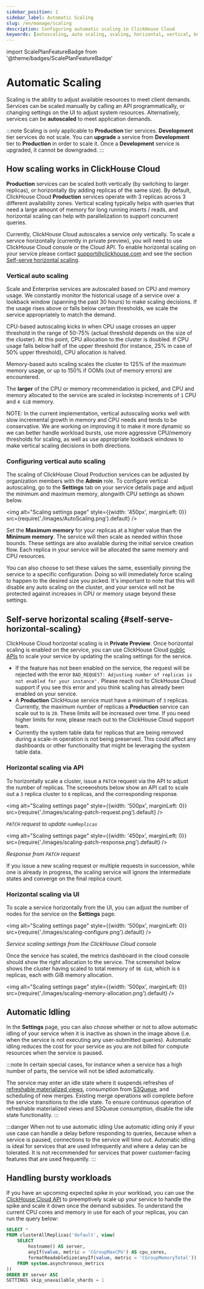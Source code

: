 ```yaml
---
sidebar_position: 1
sidebar_label: Automatic Scaling
slug: /en/manage/scaling
description: Configuring automatic scaling in ClickHouse Cloud
keywords: [autoscaling, auto scaling, scaling, horizontal, vertical, bursts]
---
```


import ScalePlanFeatureBadge from '@theme/badges/ScalePlanFeatureBadge'

# Automatic Scaling

Scaling is the ability to adjust available resources to meet client demands. Services can be scaled manually by calling an API programmatically, or changing settings on the UI to adjust system resources. Alternatively, services can be **autoscaled** to meet application demands.

:::note
Scaling is only applicable to **Production** tier services. **Development** tier services do not scale. You can **upgrade** a service from **Development** tier to **Production** in order to scale it. Once a **Development** service is upgraded, it cannot be downgraded.
:::

## How scaling works in ClickHouse Cloud
**Production** services can be scaled both vertically (by switching to larger replicas), or horizontally (by adding replicas of the same size). By default, ClickHouse Cloud **Production** services operate with 3 replicas across 3 different availability zones. Vertical scaling typically helps with queries that need a large amount of memory for long running inserts / reads, and horizontal scaling can help with parallelization to support concurrent queries.

Currently, ClickHouse Cloud autoscales a service only vertically. To scale a service horizontally (currently in private preview), you will need to use ClickHouse Cloud console or the Cloud API. To enable horizontal scaling on your service please contact support@clickhouse.com and see the section [Self-serve horizontal scaling](#self-serve-horizontal-scaling).

### Vertical auto scaling

<ScalePlanFeatureBadge feature="Automatic vertical scaling"/>

Scale and Enterprise services are autoscaled based on CPU and memory usage. We constantly monitor the historical usage of a service over a lookback window (spanning the past 30 hours) to make scaling decisions. If the usage rises above or falls below certain thresholds, we scale the service appropriately to match the demand. 

CPU-based autoscaling kicks in when CPU usage crosses an upper threshold in the range of 50-75% (actual threshold depends on the size of the cluster). At this point, CPU allocation to the cluster is doubled. If CPU usage falls below half of the upper threshold (for instance, 25% in case of 50% upper threshold), CPU allocation is halved.

Memory-based auto scaling scales the cluster to 125% of the maximum memory usage, or up to 150% if OOMs (out of memory errors) are encountered.

The **larger** of the CPU or memory recommendation is picked, and CPU and memory allocated to the service are scaled in lockstep increments of `1` CPU and `4 GiB` memory.

NOTE: In the current implementation, vertical autoscaling works well with slow incremental growth in memory and CPU needs and tends to be conservative. We are working on improving it to make it more dynamic so we can better handle workload bursts, use more aggressive CPU/memory thresholds for scaling, as well as use appropriate lookback windows to make vertical scaling decisions in both directions.

### Configuring vertical auto scaling

The scaling of ClickHouse Cloud Production services can be adjusted by organization members with the **Admin** role.  To configure vertical autoscaling, go to the **Settings** tab on your service details page and adjust the minimum and maximum memory, alongwith CPU settings as shown below.

<img alt="Scaling settings page" style={{width: '450px', marginLeft: 0}} src={require('./images/AutoScaling.png').default} />

Set the **Maximum memory** for your replicas at a higher value than the **Minimum memory**. The service will then scale as needed within those bounds. These settings are also available during the initial service creation flow. Each replica in your service will be allocated the same memory and CPU resources.

You can also choose to set these values the same, essentially pinning the service to a specific configuration. Doing so will immediately force scaling to happen to the desired size you picked. It's important to note that this will disable any auto scaling on the cluster, and your service will not be protected against increases in CPU or memory usage beyond these settings.

## Self-serve horizontal scaling {#self-serve-horizontal-scaling}

<ScalePlanFeatureBadge feature="Self-serve horizontal scaling"/>

ClickHouse Cloud horizontal scaling is in **Private Preview**. Once horizontal scaling is enabled on the service, you can use ClickHouse Cloud [public APIs](https://clickhouse.com/docs/en/cloud/manage/api/swagger#/paths/~1v1~1organizations~1:organizationId~1services~1:serviceId~1scaling/patch) to scale your service by updating the scaling settings for the service.

- If the feature has not been enabled on the service, the request will be rejected with the error `BAD_REQUEST: Adjusting number of replicas is not enabled for your instance".` Please reach out to ClickHouse Cloud support if you see this error and you think scaling has already been enabled on your service.
- A **Production** ClickHouse service must have a minimum of `3` replicas. Currently, the maximum number of replicas a **Production** service can scale out to is `20`. These limits will be increased over time. If you need higher limits for now, please reach out to the ClickHouse Cloud support team.
- Currently the system table data for replicas that are being removed during a scale-in operation is not being preserved. This could affect any dashboards or other functionality that might be leveraging the system table data.

### Horizontal scaling via API

To horizontally scale a cluster, issue a `PATCH` request via the API to adjust the number of replicas. The screenshots below show an API call to scale out a `3` replica cluster to `6` replicas, and the corresponding response. 

<img alt="Scaling settings page"
    style={{width: '500px', marginLeft: 0}}
    src={require('./images/scaling-patch-request.png').default} />

*`PATCH` request to update `numReplicas`*

<img alt="Scaling settings page"
    style={{width: '450px', marginLeft: 0}}
    src={require('./images/scaling-patch-response.png').default} />

*Response from `PATCH` request*

If you issue a new scaling request or multiple requests in succession, while one is already in progress, the scaling service will ignore the intermediate states and converge on the final replica count.

### Horizontal scaling via UI

To scale a service horizontally from the UI, you can adjust the number of nodes for the service on the **Settings** page.

<img alt="Scaling settings page"
    style={{width: '500px', marginLeft: 0}}
    src={require('./images/scaling-configure.png').default} />

*Service scaling settings from the ClickHouse Cloud console*

Once the service has scaled, the metrics dashboard in the cloud console should show the right allocation to the service. The screenshot below shows the cluster having scaled to total memory of `96 GiB`, which is `6` replicas, each with GiB memory allocation.

<img alt="Scaling settings page"
    style={{width: '500px', marginLeft: 0}}
    src={require('./images/scaling-memory-allocation.png').default} />

## Automatic Idling
In the **Settings** page, you can also choose whether or not to allow automatic idling of your service when it is inactive as shown in the image above (i.e. when the service is not executing any user-submitted queries).  Automatic idling reduces the cost for your service as you are not billed for compute resources when the service is paused.

:::note
In certain special cases, for instance when a service has a high number of parts, the service will not be idled automatically.

The service may enter an idle state where it suspends refreshes of [refreshable materialized views](/docs/en/materialized-view/refreshable-materialized-view), consumption from [S3Queue](/docs/en/engines/table-engines/integrations/s3queue), and scheduling of new merges. Existing merge operations will complete before the service transitions to the idle state. To ensure continuous operation of refreshable materialized views and S3Queue consumption, disable the idle state functionality.
:::

:::danger When not to use automatic idling
Use automatic idling only if your use case can handle a delay before responding to queries, because when a service is paused, connections to the service will time out. Automatic idling is ideal for services that are used infrequently and where a delay can be tolerated. It is not recommended for services that power customer-facing features that are used frequently.
:::

## Handling bursty workloads
If you have an upcoming expected spike in your workload, you can use the
[ClickHouse Cloud API](/docs/en/cloud/manage/api/services-api-reference.md) to preemptively scale up your service to handle the spike and scale it down once the demand subsides. To understand the current CPU cores and memory in use for each of your replicas, you can run the query below:

```sql
SELECT *
FROM clusterAllReplicas('default', view(
    SELECT
        hostname() AS server,
        anyIf(value, metric = 'CGroupMaxCPU') AS cpu_cores,
        formatReadableSize(anyIf(value, metric = 'CGroupMemoryTotal')) AS memory
    FROM system.asynchronous_metrics
))
ORDER BY server ASC
SETTINGS skip_unavailable_shards = 1
```
